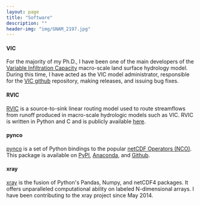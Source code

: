 ```yaml
---
layout: page
title: "Software"
description: ""
header-img: "img/GNAM_2197.jpg"
---
```


#### VIC

For the majority of my Ph.D., I have been one of the main developers of the [Variable Infiltration Capacity](http://vic.readthedocs.org) macro-scale land surface hydrology model. During this time, I have acted as the VIC model administrator, responsible for the [VIC github](https://github.com/UW-Hydro/VIC) repository, making releases, and issuing bug fixes.

#### RVIC

[RVIC](http://rvic.readthedocs.org) is a source-to-sink linear routing model used to route streamflows from runoff produced in macro-scale hydrologic models such as VIC. RVIC is written in Python and C and is publicly available [here](https://github.com/UW-Hydro/RVIC).

#### pynco

[pynco](http://pynco.readthedocs.org) is a set of Python bindings to the popular [netCDF Operators (NCO)](http://nco.sourceforge.net/).  This package is available on [PyPI](https://pypi.python.org/pypi/pynco), [Anaconda](https://anaconda.org/ioos/nco), and [Github](https://github.com/nco/pynco).

#### xray

[xray](http://xray.readthedocs.org) is the fusion of Python's Pandas, Numpy, and netCDF4 packages. It offers unparalleled computational ability on labeled N-dimensional arrays. I have been contributing to the xray project since May 2014.
